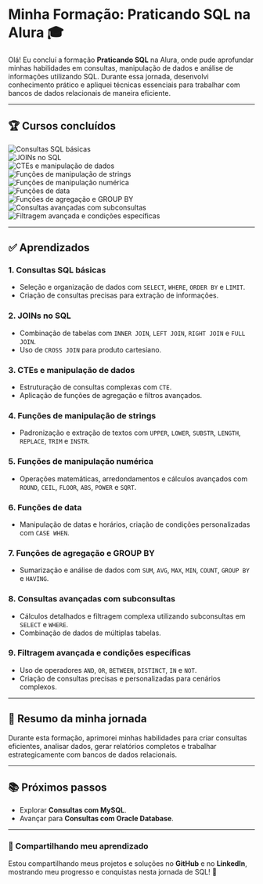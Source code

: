 # Minha Formação: Praticando SQL na Alura 🎓

Olá! Eu concluí a formação **Praticando SQL** na Alura, onde pude aprofundar minhas habilidades em consultas, manipulação de dados e análise de informações utilizando SQL. Durante essa jornada, desenvolvi conhecimento prático e apliquei técnicas essenciais para trabalhar com bancos de dados relacionais de maneira eficiente.

---

## 🏆 Cursos concluídos

![Consultas SQL básicas](https://img.shields.io/badge/Consultas_SQL_básicas-Alura-brightgreen)  
![JOINs no SQL](https://img.shields.io/badge/JOINs_no_SQL-Alura-brightgreen)  
![CTEs e manipulação de dados](https://img.shields.io/badge/CTEs_e_manipulação_de_dados-Alura-brightgreen)  
![Funções de manipulação de strings](https://img.shields.io/badge/Funções_de_strings-Alura-brightgreen)  
![Funções de manipulação numérica](https://img.shields.io/badge/Funções_de_números-Alura-brightgreen)  
![Funções de data](https://img.shields.io/badge/Funções_de_data-Alura-brightgreen)  
![Funções de agregação e GROUP BY](https://img.shields.io/badge/Funções_de_agregação-Alura-brightgreen)  
![Consultas avançadas com subconsultas](https://img.shields.io/badge/Subconsultas_avançadas-Alura-brightgreen)  
![Filtragem avançada e condições específicas](https://img.shields.io/badge/Filtragem_avançada-Alura-brightgreen)  

---

## ✅ Aprendizados

### 1. Consultas SQL básicas
- Seleção e organização de dados com `SELECT`, `WHERE`, `ORDER BY` e `LIMIT`.
- Criação de consultas precisas para extração de informações.

### 2. JOINs no SQL
- Combinação de tabelas com `INNER JOIN`, `LEFT JOIN`, `RIGHT JOIN` e `FULL JOIN`.
- Uso de `CROSS JOIN` para produto cartesiano.

### 3. CTEs e manipulação de dados
- Estruturação de consultas complexas com `CTE`.
- Aplicação de funções de agregação e filtros avançados.

### 4. Funções de manipulação de strings
- Padronização e extração de textos com `UPPER`, `LOWER`, `SUBSTR`, `LENGTH`, `REPLACE`, `TRIM` e `INSTR`.

### 5. Funções de manipulação numérica
- Operações matemáticas, arredondamentos e cálculos avançados com `ROUND`, `CEIL`, `FLOOR`, `ABS`, `POWER` e `SQRT`.

### 6. Funções de data
- Manipulação de datas e horários, criação de condições personalizadas com `CASE WHEN`.

### 7. Funções de agregação e GROUP BY
- Sumarização e análise de dados com `SUM`, `AVG`, `MAX`, `MIN`, `COUNT`, `GROUP BY` e `HAVING`.

### 8. Consultas avançadas com subconsultas
- Cálculos detalhados e filtragem complexa utilizando subconsultas em `SELECT` e `WHERE`.
- Combinação de dados de múltiplas tabelas.

### 9. Filtragem avançada e condições específicas
- Uso de operadores `AND`, `OR`, `BETWEEN`, `DISTINCT`, `IN` e `NOT`.
- Criação de consultas precisas e personalizadas para cenários complexos.

---

## 📌 Resumo da minha jornada

Durante esta formação, aprimorei minhas habilidades para criar consultas eficientes, analisar dados, gerar relatórios completos e trabalhar estrategicamente com bancos de dados relacionais.

---

## 📚 Próximos passos

- Explorar **Consultas com MySQL**.  
- Avançar para **Consultas com Oracle Database**.

---

### 🎯 Compartilhando meu aprendizado

Estou compartilhando meus projetos e soluções no **GitHub** e no **LinkedIn**, mostrando meu progresso e conquistas nesta jornada de SQL! 🚀

